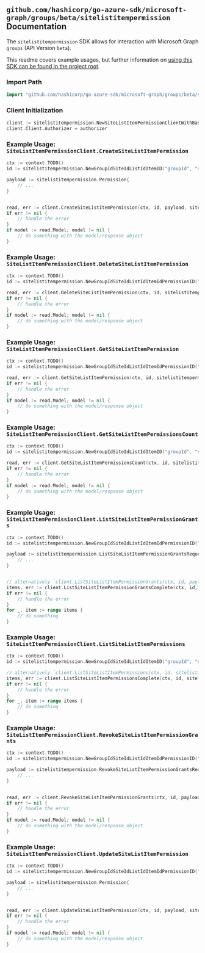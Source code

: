 
## `github.com/hashicorp/go-azure-sdk/microsoft-graph/groups/beta/sitelistitempermission` Documentation

The `sitelistitempermission` SDK allows for interaction with Microsoft Graph `groups` (API Version `beta`).

This readme covers example usages, but further information on [using this SDK can be found in the project root](https://github.com/hashicorp/go-azure-sdk/tree/main/docs).

### Import Path

```go
import "github.com/hashicorp/go-azure-sdk/microsoft-graph/groups/beta/sitelistitempermission"
```


### Client Initialization

```go
client := sitelistitempermission.NewSiteListItemPermissionClientWithBaseURI("https://graph.microsoft.com")
client.Client.Authorizer = authorizer
```


### Example Usage: `SiteListItemPermissionClient.CreateSiteListItemPermission`

```go
ctx := context.TODO()
id := sitelistitempermission.NewGroupIdSiteIdListIdItemID("groupId", "siteId", "listId", "listItemId")

payload := sitelistitempermission.Permission{
	// ...
}


read, err := client.CreateSiteListItemPermission(ctx, id, payload, sitelistitempermission.DefaultCreateSiteListItemPermissionOperationOptions())
if err != nil {
	// handle the error
}
if model := read.Model; model != nil {
	// do something with the model/response object
}
```


### Example Usage: `SiteListItemPermissionClient.DeleteSiteListItemPermission`

```go
ctx := context.TODO()
id := sitelistitempermission.NewGroupIdSiteIdListIdItemIdPermissionID("groupId", "siteId", "listId", "listItemId", "permissionId")

read, err := client.DeleteSiteListItemPermission(ctx, id, sitelistitempermission.DefaultDeleteSiteListItemPermissionOperationOptions())
if err != nil {
	// handle the error
}
if model := read.Model; model != nil {
	// do something with the model/response object
}
```


### Example Usage: `SiteListItemPermissionClient.GetSiteListItemPermission`

```go
ctx := context.TODO()
id := sitelistitempermission.NewGroupIdSiteIdListIdItemIdPermissionID("groupId", "siteId", "listId", "listItemId", "permissionId")

read, err := client.GetSiteListItemPermission(ctx, id, sitelistitempermission.DefaultGetSiteListItemPermissionOperationOptions())
if err != nil {
	// handle the error
}
if model := read.Model; model != nil {
	// do something with the model/response object
}
```


### Example Usage: `SiteListItemPermissionClient.GetSiteListItemPermissionsCount`

```go
ctx := context.TODO()
id := sitelistitempermission.NewGroupIdSiteIdListIdItemID("groupId", "siteId", "listId", "listItemId")

read, err := client.GetSiteListItemPermissionsCount(ctx, id, sitelistitempermission.DefaultGetSiteListItemPermissionsCountOperationOptions())
if err != nil {
	// handle the error
}
if model := read.Model; model != nil {
	// do something with the model/response object
}
```


### Example Usage: `SiteListItemPermissionClient.ListSiteListItemPermissionGrants`

```go
ctx := context.TODO()
id := sitelistitempermission.NewGroupIdSiteIdListIdItemIdPermissionID("groupId", "siteId", "listId", "listItemId", "permissionId")

payload := sitelistitempermission.ListSiteListItemPermissionGrantsRequest{
	// ...
}


// alternatively `client.ListSiteListItemPermissionGrants(ctx, id, payload, sitelistitempermission.DefaultListSiteListItemPermissionGrantsOperationOptions())` can be used to do batched pagination
items, err := client.ListSiteListItemPermissionGrantsComplete(ctx, id, payload, sitelistitempermission.DefaultListSiteListItemPermissionGrantsOperationOptions())
if err != nil {
	// handle the error
}
for _, item := range items {
	// do something
}
```


### Example Usage: `SiteListItemPermissionClient.ListSiteListItemPermissions`

```go
ctx := context.TODO()
id := sitelistitempermission.NewGroupIdSiteIdListIdItemID("groupId", "siteId", "listId", "listItemId")

// alternatively `client.ListSiteListItemPermissions(ctx, id, sitelistitempermission.DefaultListSiteListItemPermissionsOperationOptions())` can be used to do batched pagination
items, err := client.ListSiteListItemPermissionsComplete(ctx, id, sitelistitempermission.DefaultListSiteListItemPermissionsOperationOptions())
if err != nil {
	// handle the error
}
for _, item := range items {
	// do something
}
```


### Example Usage: `SiteListItemPermissionClient.RevokeSiteListItemPermissionGrants`

```go
ctx := context.TODO()
id := sitelistitempermission.NewGroupIdSiteIdListIdItemIdPermissionID("groupId", "siteId", "listId", "listItemId", "permissionId")

payload := sitelistitempermission.RevokeSiteListItemPermissionGrantsRequest{
	// ...
}


read, err := client.RevokeSiteListItemPermissionGrants(ctx, id, payload, sitelistitempermission.DefaultRevokeSiteListItemPermissionGrantsOperationOptions())
if err != nil {
	// handle the error
}
if model := read.Model; model != nil {
	// do something with the model/response object
}
```


### Example Usage: `SiteListItemPermissionClient.UpdateSiteListItemPermission`

```go
ctx := context.TODO()
id := sitelistitempermission.NewGroupIdSiteIdListIdItemIdPermissionID("groupId", "siteId", "listId", "listItemId", "permissionId")

payload := sitelistitempermission.Permission{
	// ...
}


read, err := client.UpdateSiteListItemPermission(ctx, id, payload, sitelistitempermission.DefaultUpdateSiteListItemPermissionOperationOptions())
if err != nil {
	// handle the error
}
if model := read.Model; model != nil {
	// do something with the model/response object
}
```
